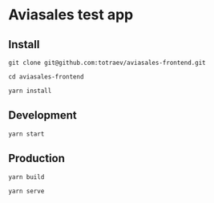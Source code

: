 # Aviasales test app

## Install

```git clone git@github.com:totraev/aviasales-frontend.git```

```cd aviasales-frontend```

```yarn install```

## Development

```yarn start```

## Production

```yarn build```

```yarn serve```
